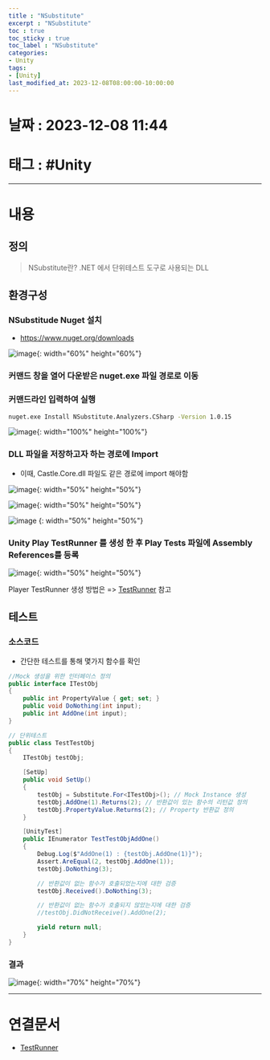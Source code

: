 ```yaml
---
title : "NSubstitute"
excerpt : "NSubstitute"
toc : true
toc_sticky : true
toc_label : "NSubstitute"
categories:
- Unity
tags:
- [Unity]
last_modified_at: 2023-12-08T08:00:00-10:00:00
---
```


# 날짜 : 2023-12-08 11:44

# 태그 : #Unity 
---

# 내용

## 정의
> NSubstitute란?
> .NET 에서 단위테스트 도구로 사용되는 DLL

## 환경구성

### NSubstitude Nuget 설치
- <https://www.nuget.org/downloads>
  
![image](./../../assets/images/NugetDownloadLink.png){: width="60%" height="60%"}

### 커맨드 창을 열어 다운받은 nuget.exe 파일 경로로 이동

### 커맨드라인 입력하여 실행

```bash
nuget.exe Install NSubstitute.Analyzers.CSharp -Version 1.0.15
```
  
![image](./../../assets/images/NSubstituteInstall.png){: width="100%" height="100%"}

### DLL 파일을 저장하고자 하는 경로에 Import 
- 이때, Castle.Core.dll 파일도 같은 경로에 import 해야함
  
![image](./../../assets/images/ImportNewAsset.png){: width="50%" height="50%"}

![image](./../../assets/images/NSubstituteImport.png){: width="50%" height="50%"}

![image](./../../assets/images/CastleCoreImport.png)  {: width="50%" height="50%"}

### Unity Play TestRunner 를 생성 한 후 Play Tests 파일에 Assembly References를 등록
  
![image](./../../assets/images/AssemblyReferenceInspector%201.png){: width="50%" height="50%"}

Player TestRunner 생성 방법은 => [TestRunner](../../Unity/Unity-TestRunner) 참고  

## 테스트

### 소스코드
- 간단한 테스트를 통해 몇가지 함수를 확인

```c#
//Mock 생성을 위한 인터페이스 정의
public interface ITestObj
{
	public int PropertyValue { get; set; }
	public void DoNothing(int input);
	public int AddOne(int input);
}

// 단위테스트
public class TestTestObj
{
	ITestObj testObj;

	[SetUp]
	public void SetUp()
	{
		testObj = Substitute.For<ITestObj>(); // Mock Instance 생성
		testObj.AddOne(1).Returns(2); // 반환값이 있는 함수의 리턴값 정의
		testObj.PropertyValue.Returns(2); // Property 반환값 정의
	}

	[UnityTest]
	public IEnumerator TestTestObjAddOne()
	{
		Debug.Log($"AddOne(1) : {testObj.AddOne(1)}");
		Assert.AreEqual(2, testObj.AddOne(1));
		testObj.DoNothing(3);

		// 반환값이 없는 함수가 호출되었는지에 대한 검증
		testObj.Received().DoNothing(3);

		// 반환값이 없는 함수가 호출되지 않았는지에 대한 검증
		//testObj.DidNotReceive().AddOne(2);

		yield return null;
	}
}
```

### 결과
  
![image](./../../assets/images/NSubstituteUnitTestResult.png){: width="70%" height="70%"}

---

# 연결문서
- [TestRunner](../../Unity/Unity-TestRunner)